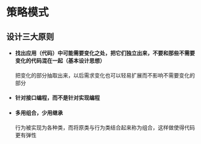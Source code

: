 # 策略模式

## 设计三大原则
* #### 找出应用（代码）中可能需要变化之处，把它们独立出来，不要和那些不需要变化的代码混在一起（基本设计思想）
    把变化的部分抽取出来，以后需求变化也可以轻易扩展而不影响不需要变化的部分
* #### 针对接口编程，而不是针对实现编程
    
* #### 多用组合，少用继承
    行为被实现为各种类，而将原类与行为类结合起来称为组合，这样做使得代码更有弹性